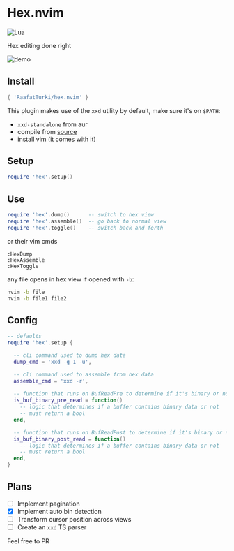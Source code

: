 # Hex.nvim
![Lua](https://img.shields.io/badge/Made%20with%20Lua-blueviolet.svg?style=for-the-badge&logo=lua)

Hex editing done right

![demo](https://user-images.githubusercontent.com/16624558/211962886-f5e67052-03d8-41c2-844f-720550c935b4.gif)

## Install
```lua
{ 'RaafatTurki/hex.nvim' }
```
This plugin makes use of the `xxd` utility by default, make sure it's on `$PATH`:
- `xxd-standalone` from aur
- compile from [source](https://github.com/vim/vim/tree/master/src/xxd)
- install vim (it comes with it)


## Setup
```lua
require 'hex'.setup()
```

## Use
```lua
require 'hex'.dump()      -- switch to hex view
require 'hex'.assemble()  -- go back to normal view
require 'hex'.toggle()    -- switch back and forth
```
or their vim cmds
```
:HexDump
:HexAssemble
:HexToggle
```
any file opens in hex view if opened with `-b`:
```bash
nvim -b file
nvim -b file1 file2
```

## Config
```lua
-- defaults
require 'hex'.setup {

  -- cli command used to dump hex data
  dump_cmd = 'xxd -g 1 -u',

  -- cli command used to assemble from hex data
  assemble_cmd = 'xxd -r',
  
  -- function that runs on BufReadPre to determine if it's binary or not
  is_buf_binary_pre_read = function()
    -- logic that determines if a buffer contains binary data or not
    -- must return a bool
  end,

  -- function that runs on BufReadPost to determine if it's binary or not
  is_buf_binary_post_read = function()
    -- logic that determines if a buffer contains binary data or not
    -- must return a bool
  end,
}
```

## Plans
- [ ] Implement pagination
- [x] Implement auto bin detection
- [ ] Transform cursor position across views
- [ ] Create an `xxd` TS parser

Feel free to PR

